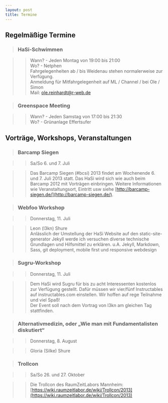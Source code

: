 ```yaml
---
layout: post
title: Termine
---
```


## Regelmäßige Termine

> ### HaSi-Schwimmen

>> Wann? - Jeden Montag von 19:00 bis 21:00  
>> Wo? - Netphen  
>> Fahrgelegenheiten ab / bis Weidenau stehen normalerweise zur Verfügung.  
>> Anmeldung für Mitfahrgelegenheit auf ML / Channel / bei Ole / Simon  
>> Mail: ole.reinhardt@r-web.de  

> ### Greenspace Meeting

>> Wann? - Jeden Samstag von 17:00 bis 21:30  
>> Wo? - Grünanlage Effertsufer


## Vorträge, Workshops, Veranstaltungen 

> ### Barcamp Siegen

>> Sa/So 6. und 7. Juli

>> Das Barcamp Siegen (#bcsi) 2013 findet am Wochenende 6. und 7. Juli 2013 statt. Das HaSi wird sich wie auch beim Barcamp 2012 mit Vorträgen einbringen. Weitere Informationen wie Veranstaltungsort, Eintritt usw siehe [http://barcamp-siegen.de/](http://barcamp-siegen.de/). 

> ### Webfoo Workshop

>> Donnerstag, 11. Juli

>> Leon (l3kn) Shure  
>> Anlässlich der Umstellung der HaSi Website auf den static-site-generator Jekyll werde ich versuchen diverse technische Grundlagen und Hilfsmittel zu erklären.
>> u.A. Jekyll, Markdown, Sass, git deployment, mobile first und responsive webdesign

> ### Sugru-Workshop

>> Donnerstag, 11. Juli

>> Dem HaSi wird Sugru für bis zu acht Interessenten kostenlos zur Verfügung gestellt. Dafür müssen wir vier/fünf Instructables auf instructables.com einstellen. Wir hoffen auf rege Teilnahme und viel Spaß!  
>> Der Event soll nach dem Vortrag von l3kn am gleichen Tag stattfinden. 

> ### Alternativmedizin, oder „Wie man mit Fundamentalisten diskutiert“

>> Donnerstag, 8. August

>> Gloria (Silke) Shure  

> ### Trollcon

>> Sa/So 26. und 27. Oktober

>> Die Trollcon des RaumZeitLabors Mannheim: [https://wiki.raumzeitlabor.de/wiki/Trollcon/2013](https://wiki.raumzeitlabor.de/wiki/Trollcon/2013)


